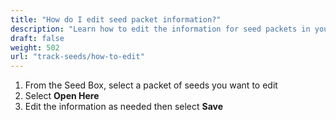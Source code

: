 ```yaml
---
title: "How do I edit seed packet information?"
description: "Learn how to edit the information for seed packets in your Seed Box"
draft: false
weight: 502
url: "track-seeds/how-to-edit"
---
```


1. From the Seed Box, select a packet of seeds you want to edit
2. Select **Open Here**
3. Edit the information as needed then select **Save**
